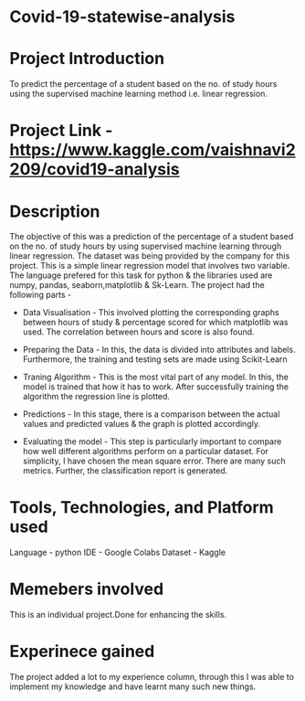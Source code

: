 # Covid-19-statewise-analysis


# Project Introduction
To predict the percentage of a student based on the no. of study hours using the supervised machine learning method i.e. linear regression.

# Project Link - https://www.kaggle.com/vaishnavi2209/covid19-analysis

# Description 
The objective of this was a prediction of the percentage of a student based on the no. of study hours by using supervised machine learning through linear regression. 
The dataset was being provided by the company for this project. This is a simple linear regression model that involves two variable. The language prefered for this task for python & the libraries used are numpy, pandas, seaborn,matplotlib & Sk-Learn.
The project had the following parts - 

* Data Visualisation - This involved plotting the corresponding graphs between hours of study & percentage scored for which matplotlib was used. The correlation between hours and score is also found.

* Preparing the Data - In this, the data is divided into attributes and labels. Furthermore, the training and testing sets are made using Scikit-Learn 

* Traning Algorithm - This is the most vital part of any model. In this, the model is trained that how it has to work. After successfully training the algorithm the regression line is plotted.

* Predictions - In this stage, there is a comparison between the actual values and predicted values & the graph is plotted accordingly.

* Evaluating the model - This step is particularly important to compare how well different algorithms perform on a particular dataset. For simplicity, I have chosen the mean square error. There are many such metrics. Further, the classification report is generated. 

# Tools, Technologies, and Platform used 
Language - python
IDE - Google Colabs
Dataset - Kaggle

# Memebers involved
This is an individual project.Done for enhancing the skills.

# Experinece gained
The project added a lot to my experience column, through this I was able to implement my knowledge and have learnt many such new things. 

